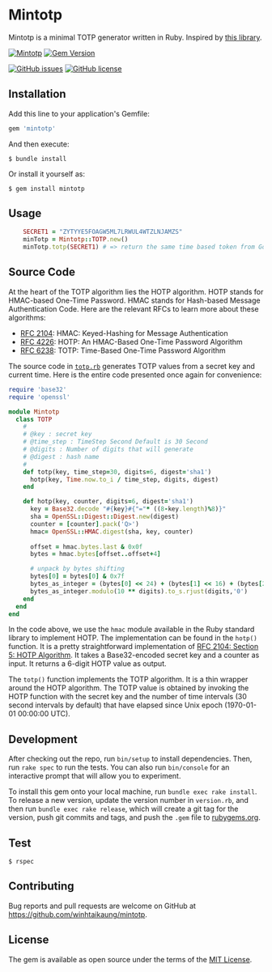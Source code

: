 # Mintotp

Mintotp is a minimal TOTP generator written in Ruby. Inspired by [this library](https://github.com/susam/mintotp).

[![Mintotp](https://github.com/winhtaikaung/mintotp-ruby/actions/workflows/gem-test-push.yml/badge.svg)](https://github.com/winhtaikaung/mintotp-ruby/actions/workflows/gem-test-push.yml) [![Gem Version](https://badge.fury.io/rb/mintotp.svg)](https://badge.fury.io/rb/mintotp)

[![GitHub issues](https://img.shields.io/github/issues/winhtaikaung/mintotp-ruby)](https://github.com/winhtaikaung/mintotp-ruby/issues)
[![GitHub license](https://img.shields.io/github/license/winhtaikaung/mintotp-ruby)](https://github.com/winhtaikaung/mintotp-ruby/blob/main/LICENSE.txt)


<!-- Welcome to your new gem! In this directory, you'll find the files you need to be able to package up your Ruby library into a gem. Put your Ruby code in the file `lib/mintotp`. To experiment with that code, run `bin/console` for an interactive prompt. -->

<!-- TODO: Delete this and the text above, and describe your gem -->

## Installation

Add this line to your application's Gemfile:

```ruby
gem 'mintotp'
```

And then execute:

    $ bundle install

Or install it yourself as:

    $ gem install mintotp

## Usage

```ruby
    SECRET1 = "ZYTYYE5FOAGW5ML7LRWUL4WTZLNJAMZS"
    minTotp = Mintotp::TOTP.new()
    minTotp.totp(SECRET1) # => return the same time based token from Google Authenticator
```
Source Code
-----------

At the heart of the TOTP algorithm lies the HOTP algorithm. HOTP stands
for HMAC-based One-Time Password. HMAC stands for Hash-based Message
Authentication Code. Here are the relevant RFCs to learn more about
these algorithms:

  - [RFC 2104]: HMAC: Keyed-Hashing for Message Authentication
  - [RFC 4226]: HOTP: An HMAC-Based One-Time Password Algorithm
  - [RFC 6238]: TOTP: Time-Based One-Time Password Algorithm

[RFC 2104]: https://tools.ietf.org/html/rfc2104
[RFC 4226]: https://tools.ietf.org/html/rfc4226
[RFC 6238]: https://tools.ietf.org/html/rfc6238

The source code in [`totp.rb`](https://github.com/winhtaikaung/mintotp-ruby/blob/main/lib/mintotp/totp.rb) generates TOTP values from a
secret key and current time. Here is the entire code presented once again for convenience:

```ruby
require 'base32'
require 'openssl'

module Mintotp
  class TOTP
    #
    # @key : secret key
    # @time_step : TimeStep Second Default is 30 Second
    # @digits : Number of digits that will generate
    # @digest : hash name
    #
    def totp(key, time_step=30, digits=6, digest='sha1')
      hotp(key, Time.now.to_i / time_step, digits, digest)
    end

    def hotp(key, counter, digits=6, digest='sha1')
      key = Base32.decode "#{key}#{"="* ((8-key.length)%8)}"
      sha = OpenSSL::Digest::Digest.new(digest)
      counter = [counter].pack('Q>')
      hmac= OpenSSL::HMAC.digest(sha, key, counter)
      
      offset = hmac.bytes.last & 0x0f   
      bytes = hmac.bytes[offset..offset+4]

      # unpack by bytes shifting
      bytes[0] = bytes[0] & 0x7f
      bytes_as_integer = (bytes[0] << 24) + (bytes[1] << 16) + (bytes[2] << 8) + bytes[3]
      bytes_as_integer.modulo(10 ** digits).to_s.rjust(digits,'0')
    end
  end
end
```

In the code above, we use the `hmac` module available in the Ruby
standard library to implement HOTP. The implementation can be found in
the `hotp()` function. It is a pretty straightforward implementation of
[RFC 2104: Section 5: HOTP Algorithm][RFC 2104-5]. It takes a
Base32-encoded secret key and a counter as input. It returns a 6-digit
HOTP value as output.

The `totp()` function implements the TOTP algorithm. It is a thin
wrapper around the HOTP algorithm. The TOTP value is obtained by
invoking the HOTP function with the secret key and the number of time
intervals (30 second intervals by default) that have elapsed since Unix
epoch (1970-01-01 00:00:00 UTC).

[RFC 2104-5]: https://tools.ietf.org/html/rfc4226#section-5


## Development

After checking out the repo, run `bin/setup` to install dependencies. Then, run `rake spec` to run the tests. You can also run `bin/console` for an interactive prompt that will allow you to experiment.

To install this gem onto your local machine, run `bundle exec rake install`. To release a new version, update the version number in `version.rb`, and then run `bundle exec rake release`, which will create a git tag for the version, push git commits and tags, and push the `.gem` file to [rubygems.org](https://rubygems.org).

## Test

    $ rspec

## Contributing

Bug reports and pull requests are welcome on GitHub at https://github.com/winhtaikaung/mintotp.


## License

The gem is available as open source under the terms of the [MIT License](https://opensource.org/licenses/MIT).

